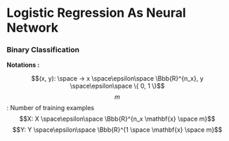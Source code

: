 # Logistic Regression As Neural Network

### Binary Classification

**Notations :**

$$(x, y): \space -> x \space\epsilon\space \Bbb{R}^{n_x}, y \space\epsilon\space \{ 0, 1 \}$$
$$m$$: Number of training examples
$$X: X \space\epsilon\space \Bbb{R}^{n_x \mathbf{x} \space m}$$
$$Y: Y \space\epsilon\space \Bbb{R}^{1 \space \mathbf{x} \space m}$$

